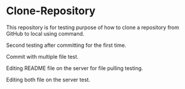 # Clone-Repository

This repository is for testing purpose of how to clone a repository from GitHub to local using command.

Second testing after committing for the first time.

Commit with multiple file test.

Editing README file on the server for file pulling testing.

Editing both file on the server test.

